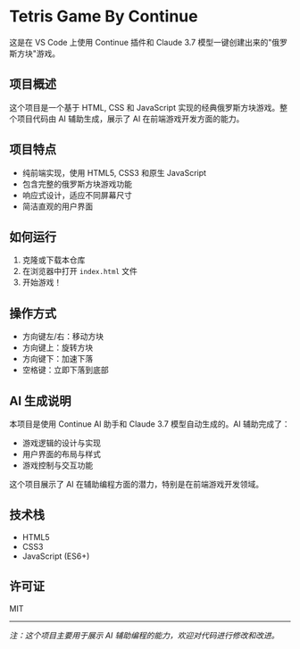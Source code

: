 # Tetris Game By Continue
这是在 VS Code 上使用 Continue 插件和 Claude 3.7 模型一键创建出来的"俄罗斯方块"游戏。

## 项目概述

这个项目是一个基于 HTML, CSS 和 JavaScript 实现的经典俄罗斯方块游戏。整个项目代码由 AI 辅助生成，展示了 AI 在前端游戏开发方面的能力。

## 项目特点

- 纯前端实现，使用 HTML5, CSS3 和原生 JavaScript
- 包含完整的俄罗斯方块游戏功能
- 响应式设计，适应不同屏幕尺寸
- 简洁直观的用户界面

## 如何运行

1. 克隆或下载本仓库
2. 在浏览器中打开 `index.html` 文件
3. 开始游戏！

## 操作方式

- 方向键左/右：移动方块
- 方向键上：旋转方块
- 方向键下：加速下落
- 空格键：立即下落到底部

## AI 生成说明

本项目是使用 Continue AI 助手和 Claude 3.7 模型自动生成的。AI 辅助完成了：

- 游戏逻辑的设计与实现
- 用户界面的布局与样式
- 游戏控制与交互功能

这个项目展示了 AI 在辅助编程方面的潜力，特别是在前端游戏开发领域。

## 技术栈

- HTML5
- CSS3
- JavaScript (ES6+)

## 许可证

MIT

---

*注：这个项目主要用于展示 AI 辅助编程的能力，欢迎对代码进行修改和改进。*
